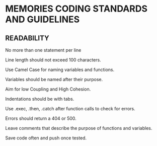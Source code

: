 # MEMORIES CODING STANDARDS AND GUIDELINES

## READABILITY

No more than one statement per line

Line length should not exceed 100 characters.

Use Camel Case for naming variables and functions.

Variables should be named after their purpose.

Aim for low Coupling and High Cohesion.

Indentations should be with tabs. 

Use .exec, .then, .catch after function calls to check for errors.

Errors should return a 404 or 500.

Leave comments that describe the purpose of functions and variables.

Save code often and push once tested.


 
